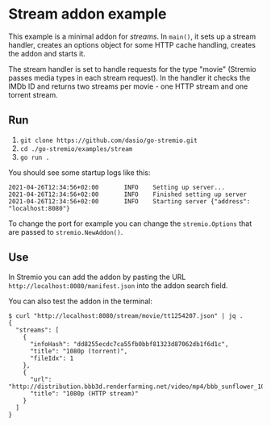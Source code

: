 # Stream addon example

This example is a minimal addon for *streams*. In `main()`, it sets up a stream handler, creates an options object for some HTTP cache handling, creates the addon and starts it.

The stream handler is set to handle requests for the type "movie" (Stremio passes media types in each stream request). In the handler it checks the IMDb ID and returns two streams per movie - one HTTP stream and one torrent stream.

## Run

1. `git clone https://github.com/dasio/go-stremio.git`
2. `cd ./go-stremio/examples/stream`
3. `go run .`

You should see some startup logs like this:

```text
2021-04-26T12:34:56+02:00       INFO    Setting up server...
2021-04-26T12:34:56+02:00       INFO    Finished setting up server
2021-04-26T12:34:56+02:00       INFO    Starting server {"address": "localhost:8080"}
```

To change the port for example you can change the `stremio.Options` that are passed to `stremio.NewAddon()`.

## Use

In Stremio you can add the addon by pasting the URL `http://localhost:8080/manifest.json` into the addon search field.

You can also test the addon in the terminal:

```text
$ curl "http://localhost:8080/stream/movie/tt1254207.json" | jq .
{
  "streams": [
    {
      "infoHash": "dd8255ecdc7ca55fb0bbf81323d87062db1f6d1c",
      "title": "1080p (torrent)",
      "fileIdx": 1
    },
    {
      "url": "http://distribution.bbb3d.renderfarming.net/video/mp4/bbb_sunflower_1080p_30fps_normal.mp4",
      "title": "1080p (HTTP stream)"
    }
  ]
}
```
